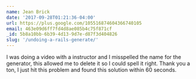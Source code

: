 ```yaml
---
name: Jean Brick
date: '2017-09-28T01:21:36-04:00'
url: https://plus.google.com/105516874604366740105
email: 463e09d6ff7fd4d8ae085b4c75f871cf
_id: 5b8a10bb-6b39-4d13-9d7e-d87f3d404826
slug: '/undoing-a-rails-generate/'
---
```


I was doing a video with a instructor and I misspelled the name for the
generator, this allowed me to delete it so I could spell it right. Thank you a
ton, I just hit this problem and found this solution within 60 seconds.
